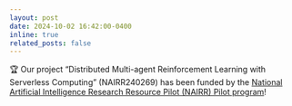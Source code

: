 ```yaml
---
layout: post
date: 2024-10-02 16:42:00-0400
inline: true
related_posts: false
---
```


:trophy: Our project “Distributed Multi-agent Reinforcement Learning with Serverless Computing” (NAIRR240269) has been funded by the [National Artificial Intelligence Research Resource Pilot (NAIRR) Pilot program](https://www.nsf.gov/focus-areas/ai/nairr)!
